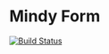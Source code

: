 # Mindy Form

[![Build Status](https://travis-ci.org/studio107/Mindy_Form.svg?branch=master)](https://travis-ci.org/studio107/Mindy_Form)
